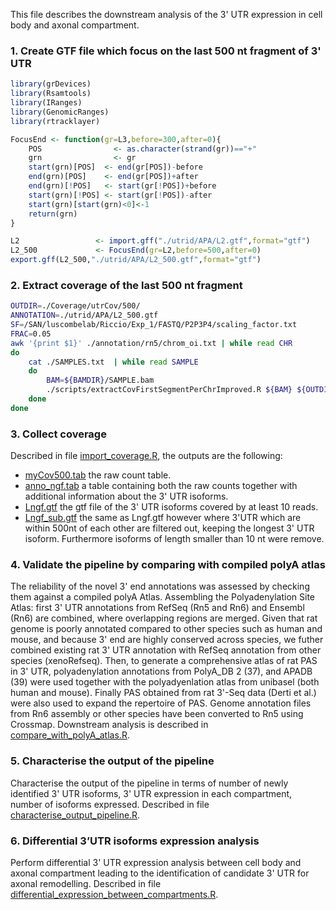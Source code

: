 This file describes the downstream analysis of the 3' UTR expression in cell body and axonal compartment.

### 1. Create GTF file which focus on the last 500 nt fragment of 3' UTR

```R
library(grDevices)
library(Rsamtools)
library(IRanges)
library(GenomicRanges)
library(rtracklayer)

FocusEnd <- function(gr=L3,before=300,after=0){
    POS                <- as.character(strand(gr))=="+"
    grn                <- gr
    start(grn)[POS]  <- end(gr[POS])-before
    end(grn)[POS]    <- end(gr[POS])+after
    end(grn)[!POS]   <- start(gr[!POS])+before
    start(grn)[!POS] <- start(gr[!POS])-after
    start(grn)[start(grn)<0]<-1
    return(grn)
}

L2                 <- import.gff("./utrid/APA/L2.gtf",format="gtf")
L2_500             <- FocusEnd(gr=L2,before=500,after=0)
export.gff(L2_500,"./utrid/APA/L2_500.gtf",format="gtf")

```


### 2. Extract coverage of the last 500 nt fragment

```bash
OUTDIR=./Coverage/utrCov/500/
ANNOTATION=./utrid/APA/L2_500.gtf
SF=/SAN/luscombelab/Riccio/Exp_1/FASTQ/P2P3P4/scaling_factor.txt
FRAC=0.05
awk '{print $1}' ./annotation/rn5/chrom_oi.txt | while read CHR
do
    cat ./SAMPLES.txt  | while read SAMPLE
    do
        BAM=${BAMDIR}/SAMPLE.bam
        ./scripts/extractCovFirstSegmentPerChrImproved.R ${BAM} ${OUTDIR} ${CHR} ${SAMPLE} ${ANNOTATION} ${SF} ${FRAC}
    done
done

```

### 3. Collect coverage

Described in file [import_coverage.R](./scripts/import_coverage.R), the outputs are the following:
  * [myCov500.tab](./data/myCov500.tab) the raw count table.
  * [anno_ngf.tab](./data/anno_ngf.tab) a table containing both the raw counts together with additional information about the 3' UTR isoforms.
  * [Lngf.gtf](./annotation/rn5/Lngf.gtf) the gtf file of the 3' UTR isoforms covered by at least 10 reads.
  * [Lngf_sub.gtf](./annotation/rn5/Lngf_sub.gtf) the same as Lngf.gtf however where 3'UTR which are within 500nt of each other are filtered out, keeping the longest 3' UTR isoform. Furthermore isoforms of length smaller than 10 nt were remove.


### 4. Validate the pipeline by comparing with compiled polyA atlas

The reliability of the novel 3' end annotations was assessed by checking them against a compiled polyA Atlas. Assembling the Polyadenylation Site Atlas: first 3' UTR annotations from RefSeq (Rn5 and Rn6) and Ensembl (Rn6) are combined, where overlapping regions are merged. Given that rat genome is poorly annotated compared to other species such as human and mouse, and because 3' end are highly conserved across species, we futher combined existing rat 3' UTR annotation with RefSeq annotation from other species (xenoRefseq). Then, to generate a comprehensive atlas of rat PAS in 3' UTR, polyadenylation annotations from PolyA_DB 2 (37), and APADB (39) were used together with the polyadyenlation atlas from unibasel (both human and mouse). Finally PAS obtained from rat 3'-Seq data (Derti et al.) were also used to expand the repertoire of PAS. Genome annotation files from Rn6 assembly or other species have been converted to Rn5 using Crossmap. Downstream analysis is described in [compare_with_polyA_atlas.R](./scripts/compare_with_polyA_atlas.R).

### 5. Characterise the output of the pipeline

Characterise the output of the pipeline in terms of number of newly identified 3' UTR isoforms, 3' UTR expression in each compartment, number of isoforms expressed. Described in file [characterise_output_pipeline.R](./scripts/characterise_output_pipeline.R).

### 6. Differential 3’UTR isoforms expression analysis

Perform differential 3' UTR expression analysis between cell body and axonal compartment leading to the identification of candidate 3' UTR for axonal remodelling. Described in file [differential_expression_between_compartments.R](./scripts/differential_expression_between_compartments.R).

